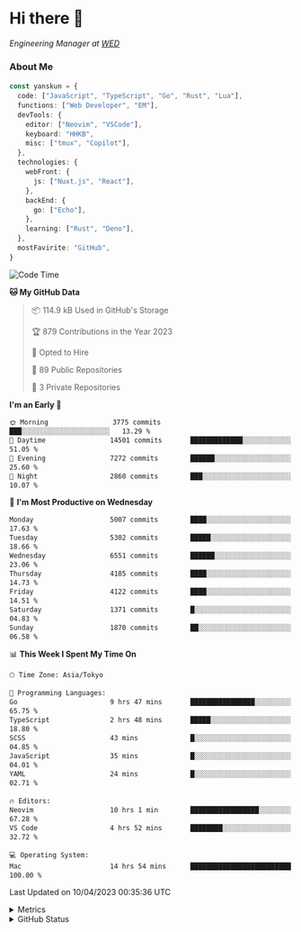 # Hi there&nbsp;:wave:

<!-- ![Alt text](https://spotify-recently-played-readme.vercel.app/api?user=31kynbuubkiu3r4qh4hjuaglhfay) -->

_Engineering Manager at [WED](https://github.com/wedinc)_

### About Me

```ts
const yanskun = {
  code: ["JavaScript", "TypeScript", "Go", "Rust", "Lua"],
  functions: ["Web Developer", "EM"],
  devTools: {
    editor: ["Neovim", "VSCode"],
    keyboard: "HHKB",
    misc: ["tmux", "Copilot"],
  },
  technologies: {
    webFront: {
      js: ["Nuxt.js", "React"],
    },
    backEnd: {
      go: ["Echo"],
    },
    learning: ["Rust", "Deno"],
  },
  mostFavirite: "GitHub",
}
```

<!--START_SECTION:waka-->
![Code Time](http://img.shields.io/badge/Code%20Time-256%20hrs%2018%20mins-blue)

**🐱 My GitHub Data** 

> 📦 114.9 kB Used in GitHub's Storage 
 > 
> 🏆 879 Contributions in the Year 2023
 > 
> 💼 Opted to Hire
 > 
> 📜 89 Public Repositories 
 > 
> 🔑 3 Private Repositories 
 > 
**I'm an Early 🐤** 

```text
🌞 Morning                3775 commits        ███░░░░░░░░░░░░░░░░░░░░░░   13.29 % 
🌆 Daytime                14501 commits       █████████████░░░░░░░░░░░░   51.05 % 
🌃 Evening                7272 commits        ██████░░░░░░░░░░░░░░░░░░░   25.60 % 
🌙 Night                  2860 commits        ███░░░░░░░░░░░░░░░░░░░░░░   10.07 % 
```
📅 **I'm Most Productive on Wednesday** 

```text
Monday                   5007 commits        ████░░░░░░░░░░░░░░░░░░░░░   17.63 % 
Tuesday                  5302 commits        █████░░░░░░░░░░░░░░░░░░░░   18.66 % 
Wednesday                6551 commits        ██████░░░░░░░░░░░░░░░░░░░   23.06 % 
Thursday                 4185 commits        ████░░░░░░░░░░░░░░░░░░░░░   14.73 % 
Friday                   4122 commits        ████░░░░░░░░░░░░░░░░░░░░░   14.51 % 
Saturday                 1371 commits        █░░░░░░░░░░░░░░░░░░░░░░░░   04.83 % 
Sunday                   1870 commits        ██░░░░░░░░░░░░░░░░░░░░░░░   06.58 % 
```


📊 **This Week I Spent My Time On** 

```text
🕑︎ Time Zone: Asia/Tokyo

💬 Programming Languages: 
Go                       9 hrs 47 mins       ████████████████░░░░░░░░░   65.75 % 
TypeScript               2 hrs 48 mins       █████░░░░░░░░░░░░░░░░░░░░   18.80 % 
SCSS                     43 mins             █░░░░░░░░░░░░░░░░░░░░░░░░   04.85 % 
JavaScript               35 mins             █░░░░░░░░░░░░░░░░░░░░░░░░   04.01 % 
YAML                     24 mins             █░░░░░░░░░░░░░░░░░░░░░░░░   02.71 % 

🔥 Editors: 
Neovim                   10 hrs 1 min        █████████████████░░░░░░░░   67.28 % 
VS Code                  4 hrs 52 mins       ████████░░░░░░░░░░░░░░░░░   32.72 % 

💻 Operating System: 
Mac                      14 hrs 54 mins      █████████████████████████   100.00 % 
```


 Last Updated on 10/04/2023 00:35:36 UTC
<!--END_SECTION:waka-->

<details>
  <summary>Metrics</summary>
  <img src="https://github.com/yanskun/yanskun/blob/main/github-metrics.svg" alt="Metrics">
</details>

<details>
  <summary>GitHub Status</summary>
  <picture>
    <source media="(prefers-color-scheme: dark)" srcset="https://raw.githubusercontent.com/yanskun/yanskun/master/profile-summary-card-output/nord_dark/0-profile-details.svg">
   <img src="https://raw.githubusercontent.com/yanskun/yanskun/master/profile-summary-card-output/default/0-profile-details.svg">
  </picture>
  <br>
  <picture>
    <source media="(prefers-color-scheme: dark)" srcset="https://raw.githubusercontent.com/yanskun/yanskun/master/profile-summary-card-output/nord_dark/1-repos-per-language.svg">
   <img src="https://raw.githubusercontent.com/yanskun/yanskun/master/profile-summary-card-output/default/1-repos-per-language.svg">
  </picture>
  <picture>
    <source media="(prefers-color-scheme: dark)" srcset="https://raw.githubusercontent.com/yanskun/yanskun/master/profile-summary-card-output/nord_dark/2-most-commit-language.svg">
   <img src="https://raw.githubusercontent.com/yanskun/yanskun/master/profile-summary-card-output/default/2-most-commit-language.svg">
  </picture>
  <br>
  <picture>
    <source media="(prefers-color-scheme: dark)" srcset="https://raw.githubusercontent.com/yanskun/yanskun/master/profile-summary-card-output/nord_dark/3-stats.svg">
   <img src="https://raw.githubusercontent.com/yanskun/yanskun/master/profile-summary-card-output/default/3-stats.svg">
  </picture>
  <picture>
    <source media="(prefers-color-scheme: dark)" srcset="https://raw.githubusercontent.com/yanskun/yanskun/master/profile-summary-card-output/nord_dark/4-productive-time.svg">
   <img src="https://raw.githubusercontent.com/yanskun/yanskun/master/profile-summary-card-output/default/4-productive-time.svg">
  </picture>
</details>
